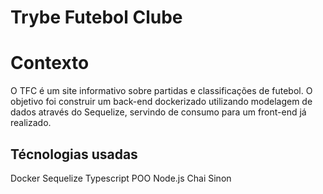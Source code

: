 # Trybe Futebol Clube

# Contexto

O TFC é um site informativo sobre partidas e classificações de futebol. O objetivo foi construir um back-end dockerizado utilizando modelagem de dados através do Sequelize, servindo de consumo para um front-end já realizado.

## Técnologias usadas

Docker
Sequelize
Typescript
POO
Node.js
Chai
Sinon
